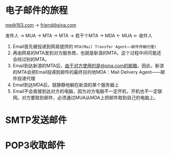 # 电子邮件的旅程
me@163.com -> friend@sina.com  

发件人 -> MUA -> MTA -> MTA -> 若干个MTA -> MDA <- MUA <- 收件人

1. Email首先被投递到网易提供的 `MTA(Mail Transfer Agent——邮件传输代理)`
2. 再由网易的MTA发到对方服务商，也就是新浪的MTA，这个过程中间可能还会经过别的MTA。
3. Email到达新浪的MTA后，由于对方使用的是@sina.com的邮箱，因此，新浪的MTA会把Email投递到邮件的最终目的地MDA：Mail Delivery Agent——邮件投递代理
4. Email到达MDA后，就静静地躺在新浪的某个服务器上
5. Email不会直接到达对方的电脑，因为对方电脑不一定开机，开机也不一定联网。对方要取到邮件，必须通过MUA从MDA上把邮件取到自己的电脑上。


# SMTP发送邮件

# POP3收取邮件
